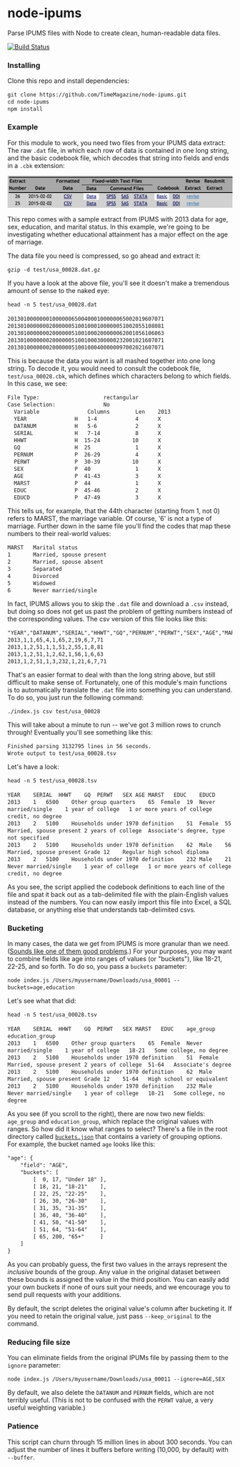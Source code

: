 node-ipums
==========

Parse IPUMS files with Node to create clean, human-readable data files.

[![Build Status](https://travis-ci.org/TimeMagazine/node-ipums.png)](https://travis-ci.org/TimeMagazine/node-ipums)

### Installing

Clone this repo and install dependencies:

	git clone https://github.com/TimeMagazine/node-ipums.git
	cd node-ipums
	npm install

### Example

For this module to work, you need two files from your IPUMS data extract: The raw `.dat` file, in which each row of data is contained in one long string, and the basic codebook file, which decodes that string into fields and ends in a `.cbk` extension:

![IPUMS](example.png)

This repo comes with a sample extract from IPUMS with 2013 data for age, sex, education, and marital status. In this example, we're going to be investigating whether educational attainment has a major effect on the age of marriage.

The data file you need is compressed, so go ahead and extract it:

	gzip -d test/usa_00028.dat.gz

If you have a look at the above file, you'll see it doesn't make a tremendous amount of sense to the naked eye:

	head -n 5 test/usa_00028.dat

	2013010000000100000065004000100000065002019607071
	2013010000000200000051001000100000051002055108081
	2013010000000200000051001000200000062001056106063
	2013010000000200000051001000300000232001021607071
	2013010000000200000051001000400000097002021607071

This is because the data you want is all mashed together into one long string. To decode it, you would need to consult the codebook file, `test/usa_00028.cbk`, which defines which characters belong to which fields. In this case, we see:

	File Type:                    rectangular
	Case Selection:               No
	  Variable               Columns        Len    2013   
	  YEAR               H   1-4            4      X 
	  DATANUM            H   5-6            2      X 
	  SERIAL             H   7-14           8      X 
	  HHWT               H  15-24          10      X 
	  GQ                 H  25              1      X 
	  PERNUM             P  26-29           4      X 
	  PERWT              P  30-39          10      X 
	  SEX                P  40              1      X 
	  AGE                P  41-43           3      X 
	  MARST              P  44              1      X 
	  EDUC               P  45-46           2      X 
	  EDUCD              P  47-49           3      X 

This tells us, for example, that the 44th character (starting from 1, not 0) refers to MARST, the marriage variable. Of course, '6' is not a type of marriage. Further down in the same file you'll find the codes that map these numbers to their real-world values:

	MARST	Marital status
	1		Married, spouse present
	2		Married, spouse absent
	3		Separated
	4		Divorced
	5		Widowed
	6		Never married/single

In fact, IPUMS allows you to skip the `.dat` file and download a `.csv` instead, but doing so does not get us past the problem of getting numbers instead of the corresponding values. The csv version of this file looks like this:

	"YEAR","DATANUM","SERIAL","HHWT","GQ","PERNUM","PERWT","SEX","AGE","MARST","EDUC","EDUCD"
	2013,1,1,65,4,1,65,2,19,6,7,71
	2013,1,2,51,1,1,51,2,55,1,8,81
	2013,1,2,51,1,2,62,1,56,1,6,63
	2013,1,2,51,1,3,232,1,21,6,7,71

That's an easier format to deal with than the long string above, but still difficult to make sense of. Fortunately, one of this module's main functions is to automatically translate the `.dat` file into something you can understand. To do so, you just run the following command:

	./index.js csv test/usa_00028

This will take about a minute to run -- we've got 3 million rows to crunch through! Eventually you'll see something like this:

	Finished parsing 3132795 lines in 56 seconds.
	Wrote output to test/usa_00028.tsv

Let's have a look:

	head -n 5 test/usa_00028.tsv
	
	YEAR	SERIAL	HHWT	GQ	PERWT	SEX	AGE	MARST	EDUC	EDUCD
	2013	1	6500	Other group quarters	65	Female	19	Never married/single	1 year of college	1 or more years of college credit, no degree
	2013	2	5100	Households under 1970 definition	51	Female	55	Married, spouse present	2 years of college	Associate's degree, type not specified
	2013	2	5100	Households under 1970 definition	62	Male	56	Married, spouse present	Grade 12	Regular high school diploma
	2013	2	5100	Households under 1970 definition	232	Male	21	Never married/single	1 year of college	1 or more years of college credit, no degree

As you see, the script applied the codebook definitions to each line of the file and spat it back out as a tab-delimited file with the plain-English values instead of the numbers. You can now easily import this file into Excel, a SQL database, or anything else that understands tab-delimited csvs.

### Bucketing

In many cases, the data we get from IPUMS is more granular than we need. ([Sounds like one of them good problems](http://www.quickmeme.com/img/53/53ae44a3552229814206def5de7a2dbc62a8a5d7e8cea1d1a62927b6d9093244.jpg).) For your purposes, you may want to combine fields like age into ranges of values (or "buckets"), like 18-21, 22-25, and so forth. To do so, you pass a `buckets` parameter:

	node index.js /Users/myusername/Downloads/usa_00001 --buckets=age,education

Let's see what that did:

	head -n 5 test/usa_00028.tsv
	
	YEAR	SERIAL	HHWT	GQ	PERWT	SEX	MARST	EDUC	age_group	education_group
	2013	1	6500	Other group quarters	65	Female	Never married/single	1 year of college	18-21	Some college, no degree
	2013	2	5100	Households under 1970 definition	51	Female	Married, spouse present	2 years of college	51-64	Associate's degree
	2013	2	5100	Households under 1970 definition	62	Male	Married, spouse present	Grade 12	51-64	High school or equivalent
	2013	2	5100	Households under 1970 definition	232	Male	Never married/single	1 year of college	18-21	Some college, no degree

As you see (if you scroll to the right), there are now two new fields: `age_group` and `education_group`, which replace the original values with ranges. So how did it know what ranges to select? There's a file in the root directory called [`buckets.json`](buckets.json) that contains a variety of grouping options. For example, the bucket named `age` looks like this:

	"age": {
		"field": "AGE",
		"buckets": [
			[  0, 17, "Under 18" ],
			[ 18, 21, "18-21"    ],
			[ 22, 25, "22-25"    ],
			[ 26, 30, "26-30"    ],
			[ 31, 35, "31-35"    ],
			[ 36, 40, "36-40"    ],
			[ 41, 50, "41-50"    ],
			[ 51, 64, "51-64"    ],
			[ 65, 200, "65+"   	 ]
		]
	}

As you can probably guess, the first two values in the arrays represent the *inclusive* bounds of the group. Any value in the original dataset between these bounds is assigned the value in the third position. You can easily add your own buckets if none of ours suit your needs, and we encourage you to send pull requests with your additions.

By default, the script deletes the original value's column after bucketing it. If you need to retain the original value, just pass `--keep_original` to the command.

### Reducing file size

You can eliminate fields from the original IPUMs file by passing them to the `ignore` parameter:

	node index.js /Users/myusername/Downloads/usa_00011 --ignore=AGE,SEX

By default, we also delete the `DATANUM` and `PERNUM` fields, which are not terribly useful. (This is not to be confused with the `PERWT` value, a very useful weighting variable.)

### Patience

This script can churn through 15 million lines in about 300 seconds. You can adjust the number of lines it buffers before writing (10,000, by default) with `--buffer`.